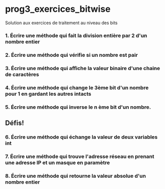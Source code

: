 # prog3_exercices_bitwise
Solution aux exercices de traitement au niveau des bits

### 1. Écrire une méthode qui fait la division entière par 2 d'un nombre entier 

### 2. Écrire une méthode qui vérifie si un nombre est pair 

### 3. Écrire une méthode qui affiche la valeur binaire d'une chaine de caractères 

### 4. Écrire une méthode qui change le 3ème bit d'un nombre pour 1 en gardant les autres intacts 

### 5. Écrire une méthode qui inverse le n ème bit d'un nombre.

## Défis!

### 6. Écrire une méthode qui échange la valeur de deux variables int 

### 7. Écrire une méthode qui trouve l'adresse réseau en prenant une adresse IP et un masque en paramètre 

### 8. Écrire une méthode qui retourne la valeur absolue d'un nombre entier 
